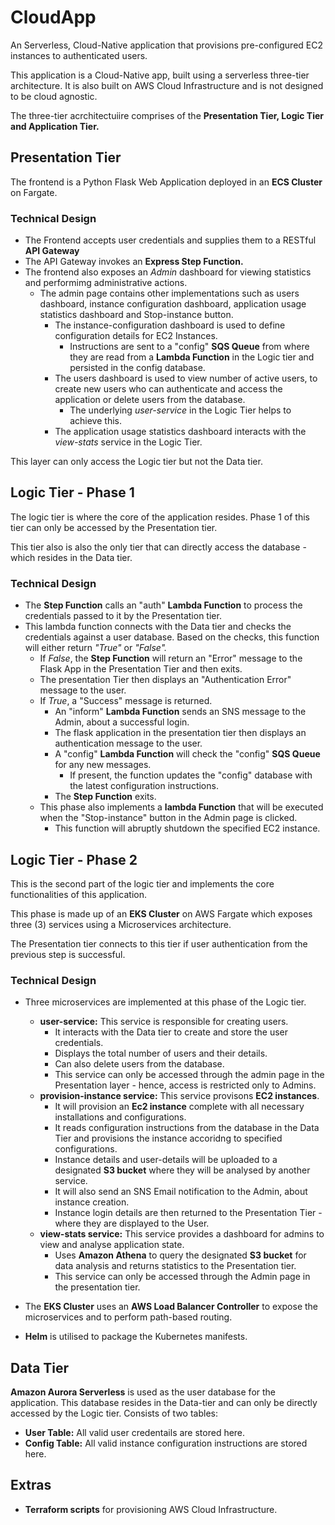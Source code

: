 # CloudApp
An Serverless, Cloud-Native application that provisions pre-configured EC2 instances to authenticated users.

This application is a Cloud-Native app, built using a serverless three-tier architecture. It is also built on AWS Cloud Infrastructure and is not designed to be cloud agnostic.

The three-tier acrchitectuiire comprises of the **Presentation Tier, Logic Tier and Application Tier.**

## Presentation Tier
The frontend is a Python Flask Web Application deployed in an **ECS Cluster** on Fargate.
### Technical Design
- The Frontend accepts user credentials and supplies them to a RESTful **API Gateway**
- The API Gateway invokes an **Express Step Function.**
- The frontend also exposes an _Admin_ dashboard for viewing statistics and performimg administrative actions.
  - The admin page contains other implementations such as users dashboard, instance configuration dashboard, application usage statistics dashboard and Stop-instance button.
     - The instance-configuration dashboard is used to define configuration details for EC2 Instances. 
       - Instructions are sent to a "config" **SQS Queue** from where they are read from a **Lambda Function** in the Logic tier and persisted in the config database.
    - The users dashboard is used to view number of active users, to create new users who can authenticate and access the application or delete users from the database.
       - The underlying _user-service_ in the Logic Tier helps to achieve this.
    - The application usage statistics dashboard interacts with the _view-stats_ service in the Logic Tier.

This layer can only access the Logic tier but not the Data tier.

## Logic Tier - Phase 1
The logic tier is where the core of the application resides. Phase 1 of this tier can only be accessed by the Presentation tier.

This tier also is also the only tier that can directly access the database - which resides in the Data tier.
### Technical Design
- The **Step Function** calls an "auth" **Lambda Function** to process the credentials passed to it by the Presentation tier.
- This lambda function connects with the Data tier and checks the credentials against a user database. Based on the checks, this function will either return _"True"_ or _"False"._
  - If _False_, the **Step Function** will return an "Error" message to the Flask App in the Presentation Tier and then exits.
  - The presentation Tier then displays an "Authentication Error" message to the user.
  - If _True_, a "Success" message is returned.
    - An "inform" **Lambda Function** sends an SNS message to the Admin, about a successful login. 
    - The flask application in the presentation tier then displays an authentication message to the user.
    - A "config" **Lambda Function** will check the  "config" **SQS Queue** for any new messages.
      - If present, the function updates the "config" database with the latest configuration instructions.
    - The **Step Function** exits.
  - This phase also implements a **lambda Function** that will be executed when the "Stop-instance" button in the Admin page is clicked.
    - This function will abruptly shutdown the specified EC2 instance.
    
 ## Logic Tier - Phase 2
 This is the second part of the logic tier and implements the core functionalities of this application.
 
 This phase is made up of an **EKS Cluster** on AWS Fargate which exposes three (3) services using a Microservices architecture.
 
 The Presentation tier connects to this tier if user authentication from the previous step is successful.
 ### Technical Design
 - Three microservices are implemented at this phase of the Logic tier.
   - **user-service:** This service is responsible for creating users.
     - It interacts with the Data tier to create and store the user credentials.
     - Displays the total number of users and their details.
     - Can also delete users from the database.
     - This service can only be accessed through the admin page in the Presentation layer - hence, access is restricted only to Admins.
   - **provision-instance service:** This service provisons **EC2 instances**.
     - It will provision an **Ec2 instance** complete with all necessary installations and configurations.
     - It reads configuration instructions from the database in the Data Tier and provisions the instance accoridng to specified configurations.
     - Instance details and user-details will be uploaded to a designated **S3 bucket** where they will be analysed by another service.
     - It will also send an SNS Email notification to the Admin, about instance creation.
     - Instance login details are then returned to the Presentation Tier - where they are displayed to the User.
   - **view-stats service:** This service provides a dashboard for admins to view and analyse application state.
     - Uses **Amazon Athena** to query the designated **S3 bucket** for data analysis and returns statistics to the Presentation tier.
     - This service can only be accessed through the Admin page in the presentation tier.
   
  - The **EKS Cluster** uses an **AWS Load Balancer Controller** to expose the microservices and to perform path-based routing.
  - **Helm** is utilised to package the Kubernetes manifests.
  
  ## Data Tier
  **Amazon Aurora Serverless** is used as the user database for the application. This database resides in the Data-tier and can only be directly accessed by the Logic tier. Consists of two tables:
  - **User Table:** All valid user credentails are stored here.
  - **Config Table:** All valid instance configuration instructions are stored here.
  
  ## Extras
  - **Terraform scripts** for provisioning AWS Cloud Infrastructure.
   
       

